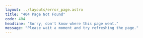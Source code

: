```yaml
---
layout: ../layouts/error_page.astro
title: "404 Page Not Found"
code: 404
headline: "Sorry, don't know where this page went."
message: "Please wait a moment and try refreshing the page."
---
```

